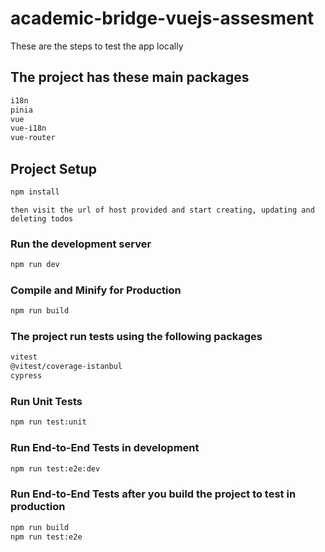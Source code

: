 # academic-bridge-vuejs-assesment

These are the steps to test the app locally

## The project has these main packages

```sh
i18n
pinia
vue
vue-i18n
vue-router
```

## Project Setup

```sh
npm install
```

`then visit the url of host provided and start creating, updating and deleting todos`

### Run the development server

```sh
npm run dev
```

### Compile and Minify for Production

```sh
npm run build
```

### The project run tests using the following packages

```sh
vitest
@vitest/coverage-istanbul
cypress
```

### Run Unit Tests

```sh
npm run test:unit
```

### Run End-to-End Tests in development

```sh
npm run test:e2e:dev
```

### Run End-to-End Tests after you build the project to test in production

```sh
npm run build
npm run test:e2e
```
